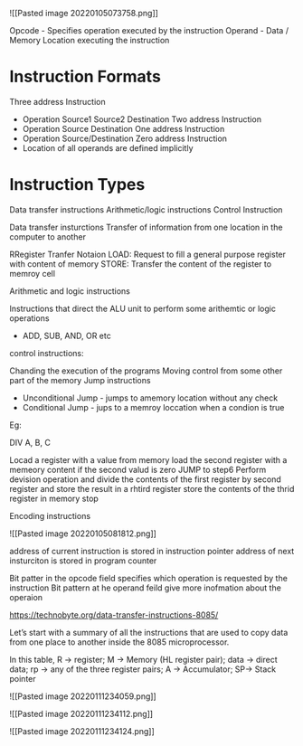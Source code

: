 ![[Pasted image 20220105073758.png]]

Opcode - Specifies operation executed by the instruction
Operand - Data / Memory Location executing the instruction

# Instruction Formats

Three address Instruction
- Operation Source1 Source2 Destination
Two address Instruction
- Operation Source Destination
One address Instruction
- Operation Source/Destination
Zero address Instruction
- Location of all operands are defined implicitly

# Instruction Types

Data transfer instructions
Arithmetic/logic instructions
Control Instruction
 
 Data transfer insturctions
 Transfer of information from one location in the computer to another
 
 RRegister Tranfer Notaion
 LOAD: Request to fill a general purpose register with content of memory
 STORE: Transfer the content of the register to memroy cell
 
 Arithmetic and logic instructions
 
 Instructions that direct the ALU unit to perform some arithemtic or logic operations
 - ADD, SUB, AND, OR etc

control instructions:

Chanding the execution of the programs
Moving control from some other part of the memory
Jump instructions
- Unconditional Jump - jumps to amemory location without any check
- Conditional Jump - jups to a memroy loccation when a condion is true

Eg:

DIV A, B, C

Locad a register with a value from memory
load the second register with a memeory content
if the second valud is zero JUMP to step6
Perform devision operation and divide the contents of the first register by second register and store the result in a rhtird register
store the contents of the thrid register in memory
stop

Encoding instructions

![[Pasted image 20220105081812.png]]

address of current instruction is stored in instruction pointer
address of next insturciton is stored in program counter

Bit patter in the opcode field specifies which operation is requested by the instruction
Bit pattern at he operand feild give more inofmation about the operaion

https://technobyte.org/data-transfer-instructions-8085/


Let’s start with a summary of all the instructions that are used to copy data from one place to another inside the 8085 microprocessor.

In this table, R -> register; M -> Memory (HL register pair); data -> direct data; rp -> any of the three register pairs; A -> Accumulator; SP-> Stack pointer


![[Pasted image 20220111234059.png]]

![[Pasted image 20220111234112.png]]

![[Pasted image 20220111234124.png]]